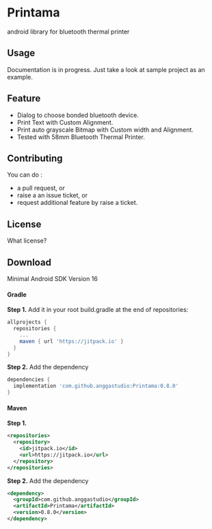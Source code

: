 # Printama
android library for bluetooth thermal printer

## Usage
Documentation is in progress. Just take a look at sample project as an example.

## Feature
* Dialog to choose bonded bluetooth device.
* Print Text with Custom Alignment.
* Print auto grayscale Bitmap with Custom width and Alignment.
* Tested with 58mm Bluetooth Thermal Printer.


## Contributing

You can do :
* a pull request, or
* raise a an issue ticket, or
* request additional feature by raise a ticket.


## License

What license? 

## Download

Minimal Android SDK Version 16

#### Gradle
**Step 1.** Add it in your root build.gradle at the end of repositories:
```gradle
allprojects {
  repositories {
    ...
    maven { url 'https://jitpack.io' }
  }
}
```

**Step 2.** Add the dependency
```gradle
dependencies {
  implementation 'com.github.anggastudio:Printama:0.8.0'
}
```
#### Maven
**Step 1.**
```xml
<repositories>
  <repository>
    <id>jitpack.io</id>
    <url>https://jitpack.io</url>
  </repository>
</repositories>
```

**Step 2.** Add the dependency
```xml
<dependency>
  <groupId>com.github.anggastudio</groupId>
  <artifactId>Printama</artifactId>
  <version>0.8.0</version>
</dependency>
```

